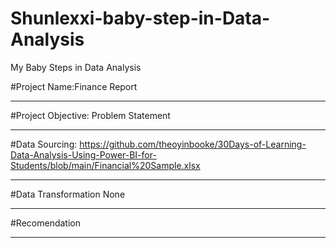 # Shunlexxi-baby-step-in-Data-Analysis
My Baby Steps in Data Analysis

#Project Name:Finance Report

---
#Project Objective: Problem Statement

---

#Data Sourcing:
https://github.com/theoyinbooke/30Days-of-Learning-Data-Analysis-Using-Power-BI-for-Students/blob/main/Financial%20Sample.xlsx


---

#Data Transformation
None

---

#Recomendation

---

